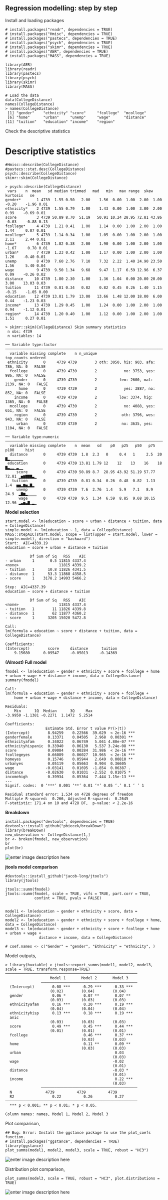 ## Regression modelling: step by step
Install and loading packages

    # install.packages("readr", dependencies = TRUE)
    # install.packages("Hmisc", dependencies = TRUE)
    # install.packages("pastecs", dependencies = TRUE)
    # install.packages("psych", dependencies = TRUE)
    # install.packages("skimr", dependencies = TRUE)
    # install.packages("AER", dependencies = TRUE)
    # install.packages("MASS", dependencies = TRUE)
    
    library(AER)
    library(readr)
    library(pastecs)
    library(psych)
    library(skimr)
    library(MASS)
    
    # Load the data
    data(CollegeDistance)
    names(CollegeDistance)
    > names(CollegeDistance)
     [1] "gender"    "ethnicity" "score"     "fcollege"  "mcollege" 
     [6] "home"      "urban"     "unemp"     "wage"      "distance" 
    [11] "tuition"   "education" "income"    "region"

Check the descriptive statistics
# Descriptive statistics

    #Hmisc::describe(CollegeDistance)
    #pastecs::stat.desc(CollegeDistance)
    psych::describe(CollegeDistance)
    skimr::skim(CollegeDistance)
    
    > psych::describe(CollegeDistance)
     vars    n  mean   sd median trimmed   mad   min   max range  skew kurtosis   se
    gender*       1 4739  1.55 0.50   2.00    1.56  0.00  1.00  2.00  1.00 -0.20    -1.96 0.01
    ethnicity*    2 4739  1.55 0.79   1.00    1.43  0.00  1.00  3.00  2.00  0.99    -0.69 0.01
    score         3 4739 50.89 8.70  51.19   50.91 10.24 28.95 72.81 43.86 -0.03    -0.88 0.13
    fcollege*     4 4739  1.21 0.41   1.00    1.14  0.00  1.00  2.00  1.00  1.44     0.07 0.01
    mcollege*     5 4739  1.14 0.34   1.00    1.05  0.00  1.00  2.00  1.00  2.11     2.44 0.01
    home*         6 4739  1.82 0.38   2.00    1.90  0.00  1.00  2.00  1.00 -1.67     0.78 0.01
    urban*        7 4739  1.23 0.42   1.00    1.17  0.00  1.00  2.00  1.00  1.26    -0.40 0.01
    unemp         8 4739  7.60 2.76   7.10    7.32  2.22  1.40 24.90 23.50  1.56     5.40 0.04
    wage          9 4739  9.50 1.34   9.68    9.47  1.17  6.59 12.96  6.37  0.09    -0.26 0.02
    distance     10 4739  1.80 2.30   1.00    1.36  1.04  0.00 20.00 20.00  3.00    13.03 0.03
    tuition      11 4739  0.81 0.34   0.82    0.82  0.45  0.26  1.40  1.15 -0.15    -1.05 0.00
    education    12 4739 13.81 1.79  13.00   13.66  1.48 12.00 18.00  6.00  0.44    -1.23 0.03
    income*      13 4739  1.29 0.45   1.00    1.24  0.00  1.00  2.00  1.00  0.94    -1.12 0.01
    region*      14 4739  1.20 0.40   1.00    1.12  0.00  1.00  2.00  1.00  1.51     0.27 0.01 
    
    > skimr::skim(CollegeDistance) Skim summary statistics
     n obs: 4739 
     n variables: 14 
    
    ── Variable type:factor ───────────────────────────────────────────────────────────────────────────────
      variable missing complete    n n_unique                           top_counts ordered
     ethnicity       0     4739 4739        3 oth: 3050, his: 903, afa: 786, NA: 0   FALSE
      fcollege       0     4739 4739        2            no: 3753, yes: 986, NA: 0   FALSE
        gender       0     4739 4739        2          fem: 2600, mal: 2139, NA: 0   FALSE
          home       0     4739 4739        2            yes: 3887, no: 852, NA: 0   FALSE
        income       0     4739 4739        2          low: 3374, hig: 1365, NA: 0   FALSE
      mcollege       0     4739 4739        2            no: 4088, yes: 651, NA: 0   FALSE
        region       0     4739 4739        2           oth: 3796, wes: 943, NA: 0   FALSE
         urban       0     4739 4739        2           no: 3635, yes: 1104, NA: 0   FALSE
    
    ── Variable type:numeric ──────────────────────────────────────────────────────────────────────────────
      variable missing complete    n  mean   sd    p0   p25   p50   p75  p100     hist
      distance       0     4739 4739  1.8  2.3   0     0.4   1     2.5  20    ▇▂▁▁▁▁▁▁
     education       0     4739 4739 13.81 1.79 12    12    13    16    18    ▇▃▂▂▁▃▁▁
         score       0     4739 4739 50.89 8.7  28.95 43.92 51.19 57.77 72.81 ▁▅▆▇▇▇▃▁
       tuition       0     4739 4739  0.81 0.34  0.26  0.48  0.82  1.13  1.4  ▅▅▂▆▅▂▇▂
         unemp       0     4739 4739  7.6  2.76  1.4   5.9   7.1   8.9  24.9  ▂▇▆▂▁▁▁▁
          wage       0     4739 4739  9.5  1.34  6.59  8.85  9.68 10.15 12.96 ▂▃▅▃▇▁▂▁

**Model selection**

    start.model <- lm(education ~ score + urban + distance + tuition, data = CollegeDistance)
    simple.model <- lm(education ~ 1, data = CollegeDistance)
    MASS::stepAIC(start.model, scope = list(upper = start.model, lower = simple.model), direction = "backward")
    Start:  AIC=4339.19
    education ~ score + urban + distance + tuition
    
               Df Sum of Sq   RSS    AIC
    - urban     1       0.5 11815 4337.4
    <none>                  11815 4339.2
    - tuition   1      10.8 11826 4341.5
    - distance  1      53.3 11868 4358.5
    - score     1    3178.2 14993 5466.2
    
    Step:  AIC=4337.39
    education ~ score + distance + tuition
    
               Df Sum of Sq   RSS    AIC
    <none>                  11815 4337.4
    - tuition   1        11 11826 4339.8
    - distance  1        62 11877 4360.2
    - score     1      3205 15020 5472.8
    
    Call:
    lm(formula = education ~ score + distance + tuition, data = CollegeDistance)
    
    Coefficients:
    (Intercept)        score     distance      tuition  
        9.15680      0.09547     -0.05013     -0.14369

**(Almost) Full  model**

    fmodel <- lm(education ~ gender + ethnicity + score + fcollege + home + urban + wage + + distance + income, data = CollegeDistance) 
    summary(fmodel)  
    
    Call:
    lm(formula = education ~ gender + ethnicity + score + fcollege + 
        home + urban + wage + distance + income, data = CollegeDistance)
    
    Residuals:
        Min      1Q  Median      3Q     Max 
    -3.9950 -1.1381 -0.2271  1.1472  5.2514 
    
    Coefficients:
                      Estimate Std. Error t value Pr(>|t|)    
    (Intercept)        8.94259    0.22566  39.629  < 2e-16 ***
    genderfemale       0.13371    0.04505   2.968  0.00301 ** 
    ethnicityafam      0.34022    0.06749   5.041 4.80e-07 ***
    ethnicityhispanic  0.33940    0.06130   5.537 3.24e-08 ***
    score              0.09084    0.00284  31.986  < 2e-16 ***
    fcollegeyes        0.66089    0.06027  10.965  < 2e-16 ***
    homeyes            0.15746    0.05944   2.649  0.00810 ** 
    urbanyes           0.05119    0.05663   0.904  0.36605    
    wage              -0.03141    0.01695  -1.854  0.06387 .  
    distance          -0.02630    0.01031  -2.552  0.01075 *  
    incomehigh         0.39934    0.05364   7.444 1.15e-13 ***
    ---
    Signif. codes:  0 ‘***’ 0.001 ‘**’ 0.01 ‘*’ 0.05 ‘.’ 0.1 ‘ ’ 1
    
    Residual standard error: 1.534 on 4728 degrees of freedom
    Multiple R-squared:  0.266,	Adjusted R-squared:  0.2645 
    F-statistic: 171.4 on 10 and 4728 DF,  p-value: < 2.2e-16

**Breakdown**

    install.packages("devtools", dependencies = TRUE)
    devtools::install_github("pbiecek/breakDown")
    library(breakDown)
    new_observation <- CollegeDistance[1,]
    br <- broken(fmodel, new_observation)
    br
    plot(br)
![enter image description here](https://github.com/haseebmahmud/RegressionStepbyStep/blob/master/1.png)

**jtools model comparison**

    #devtools::install_github("jacob-long/jtools")
    library(jtools)
    
    jtools::summ(fmodel)
    jtools::summ(fmodel, scale = TRUE, vifs = TRUE, part.corr = TRUE, 
                 confint = TRUE, pvals = FALSE)
    
    
    model1 <- lm(education ~ gender + ethnicity + score, data = CollegeDistance)
    model2 <- lm(education ~ gender + ethnicity + score + fcollege + home, data = CollegeDistance)
    model3 <- lm(education ~ gender + ethnicity + score + fcollege + home + urban + wage + 
                   distance + income, data = CollegeDistance)
    
    # coef.names <- c("Gender" = "gender", "Ethnicity" = "ethnicity", )

Model outputs,

    > library(huxtable) > jtools::export_summs(model1, model2, model3, scale = TRUE, transform.response=TRUE) ───────────────────────────────────────────────────────────
                        Model 1       Model 2       Model 3    
                    ───────────────────────────────────────────
      (Intercept)       -0.08 ***     -0.29 ***     -0.33 ***  
                        (0.02)        (0.04)        (0.04)     
      gender             0.06 *        0.07 **       0.07 **   
                        (0.03)        (0.03)        (0.03)     
      ethnicityafam      0.16 ***      0.20 ***      0.19 ***  
                        (0.04)        (0.04)        (0.04)     
      ethnicityhisp      0.13 ***      0.18 ***      0.19 ***  
      anic                                                     
                        (0.03)        (0.03)        (0.03)     
      score              0.49 ***      0.45 ***      0.44 ***  
                        (0.01)        (0.01)        (0.01)     
      fcollege                         0.46 ***      0.37 ***  
                                      (0.03)        (0.03)     
      home                             0.11 **       0.09 **   
                                      (0.03)        (0.03)     
      urban                                          0.03      
                                                    (0.03)     
      wage                                          -0.02      
                                                    (0.01)     
      distance                                      -0.03 *    
                                                    (0.01)     
      income                                         0.22 ***  
                                                    (0.03)     
                    ───────────────────────────────────────────
      N               4739          4739          4739         
      R2                 0.22          0.26          0.27      
    ───────────────────────────────────────────────────────────
      *** p < 0.001; ** p < 0.01; * p < 0.05.                  
    
    Column names: names, Model 1, Model 2, Model 3

Plot comparison, 

    ## Bug: Error: Install the ggstance package to use the plot_coefs function.
    # install.packages("ggstance", dependencies = TRUE)
    library(ggstance)
    plot_summs(model1, model2, model3, scale = TRUE, robust = "HC3")

![enter image description here](https://github.com/haseebmahmud/RegressionStepbyStep/blob/master/2.png)

Distribution plot comparison,

    plot_summs(model3, scale = TRUE, robust = "HC3", plot.distributions = TRUE)

![enter image description here](https://github.com/haseebmahmud/RegressionStepbyStep/blob/master/3.png)

